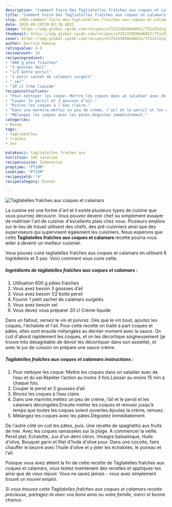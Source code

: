 ```yaml
---
description: "Comment Faire Des Tagliatelles fraîches aux coques et calamars"
title: "Comment Faire Des Tagliatelles fraîches aux coques et calamars"
slug: 1984-comment-faire-des-tagliatelles-fraiches-aux-coques-et-calamars
date: 2020-09-19T20:03:30.882Z
image: https://img-global.cpcdn.com/recipes/e725223850bd6652/751x532cq70/tagliatelles-fraiches-aux-coques-et-calamars-photo-principale-de-la-recette.jpg
thumbnail: https://img-global.cpcdn.com/recipes/e725223850bd6652/751x532cq70/tagliatelles-fraiches-aux-coques-et-calamars-photo-principale-de-la-recette.jpg
cover: https://img-global.cpcdn.com/recipes/e725223850bd6652/751x532cq70/tagliatelles-fraiches-aux-coques-et-calamars-photo-principale-de-la-recette.jpg
author: Derrick Ramsey
ratingvalue: 4.9
reviewcount: 14
recipeingredient:
- "600 g ptes fraiches"
- "3 gousses dail"
- "1/2 botte persil"
- "1 petit sachet de calamars surgels"
- " sel"
- "20 cl Crme liquide"
recipeinstructions:
- "Pour nettoyer les coque: Mettre les coques dans un saladier avec de l’eau et du sel.Répéter l’action au moins 3 fois.Laisser au moins 15 min à chaque fois."
- "Couper le persil et 3 gousses d’ail."
- "Rincez les coques à l’eau claire."
- "Dans une marmite,mettez un peu de crème, l’ail et le persil et les calamars décongelés.Ensuite mettez les coques et remuez jusqu’à temps que toutes les coques soient ouvertes.Ajoutez la crème, remuez."
- "Mélangez les coques avec les pâtes.Dégustez immédiatement."
categories:
- Resep
tags:
- tagliatelles
- fraches
- aux

katakunci: tagliatelles fraches aux 
nutrition: 165 calories
recipecuisine: Indonesian
preptime: "PT28M"
cooktime: "PT32M"
recipeyield: "4"
recipecategory: Dinner

---
```



![Tagliatelles fraîches aux coques et calamars](https://img-global.cpcdn.com/recipes/e725223850bd6652/751x532cq70/tagliatelles-fraiches-aux-coques-et-calamars-photo-principale-de-la-recette.jpg)

La cuisine est une forme d'art et il existe plusieurs types de cuisine que vous pourriez découvrir. Vous pouvez devenir chef ou simplement essayer de maîtriser l'art de cuisiner d'excellents plats chez vous. Plusieurs emplois sur le lieu de travail utilisent des chefs, des pré-cuisiniers ainsi que des superviseurs qui supervisent également les cuisiniers. Nous espérons que cette <strong> Tagliatelles fraîches aux coques et calamars </strong> recette pourra vous aider à devenir un meilleur cuisinier.

<!--inarticleads1-->

Vous pouvez cuire tagliatelles fraîches aux coques et calamars en utilisant 6 Ingrédients et 5 pas. Voici comment vous cuire cette.

##### Ingrédients de tagliatelles fraîches aux coques et calamars :

1. Utilisation 600 g pâtes fraiches
1. Vous avez besoin 3 gousses d’ail
1. Vous avez besoin 1/2 botte persil
1. Fournir 1 petit sachet de calamars surgelés
1. Vous avez besoin  sel
1. Vous devez vous préparer 20 cl Crème liquide


Dans un faitout, versez le vin et poivrez. Dès que le vin bout, ajoutez les coques, l&#39;échalote et l&#39;ail. Pour cette recette on traite à part coques et pâtes, elles sont ensuite mélangées au dernier moment avec la sauce. On cuit d&#39;abord rapidement les coques, et on les décortique soigneusement (je trouve très désagréable de devoir les décortiquer dans son assiette), et avec le jus de cuisson on prépare une sauce crème. 

<!--inarticleads2-->

##### Tagliatelles fraîches aux coques et calamars instructions :

1. Pour nettoyer les coque: Mettre les coques dans un saladier avec de l’eau et du sel.Répéter l’action au moins 3 fois.Laisser au moins 15 min à chaque fois.
1. Couper le persil et 3 gousses d’ail.
1. Rincez les coques à l’eau claire.
1. Dans une marmite,mettez un peu de crème, l’ail et le persil et les calamars décongelés.Ensuite mettez les coques et remuez jusqu’à temps que toutes les coques soient ouvertes.Ajoutez la crème, remuez.
1. Mélangez les coques avec les pâtes.Dégustez immédiatement.


De l&#39;autre côté on cuit les pâtes, puis. Une recette de spaghettis aux fruits de mer. Avec les coques ramassées sur la plage. À commencer la veille. Persil plat, Echalotte, Jus d&#39;un demi citron, Vinaigre balsamique, Huile d&#39;olive, Bouquet garni et filet d&#39;huile d&#39;olive pour. Dans une cocotte, faire chauffer le beurre avec l&#39;huile d&#39;olive et y jeter les échalotes, le poireau et l&#39;ail. 

<!--inarticleads1-->

<p>
Puisque vous avez atteint la fin de cette recette de Tagliatelles fraîches aux coques et calamars, vous testez maintenant des recettes et appliquez-les ainsi que de vous réjouir. Vous ne savez jamais - vous avez simplement trouvé un nouvel emploi.
</p>

<p>
<i>Si vous trouvez cette Tagliatelles fraîches aux coques et calamars recette précieuse, partagez-la avec vos bons amis ou votre famille, merci et bonne chance.</i>
</p>
